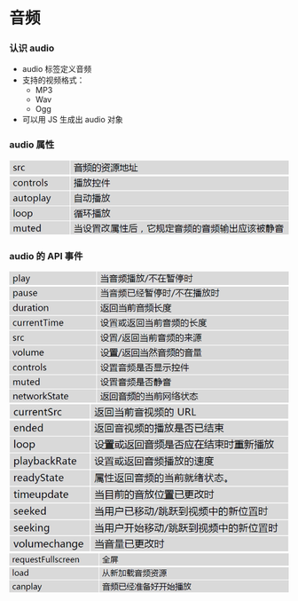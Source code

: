 # 音频

### 认识 audio

- audio 标签定义音频
- 支持的视频格式：
  - MP3
  - Wav
  - Ogg
- 可以用 JS 生成出 audio 对象

### audio 属性

![audio标签属性](audio标签属性.png)

### audio 的 API 事件

![audio的API事件-1](audio的API事件-1.png)
![audio的API事件-2](audio的API事件-2.png)
![audio的API事件-3](audio的API事件-3.png)
